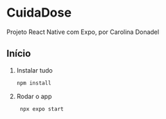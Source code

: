 # CuidaDose

Projeto React Native com Expo, por Carolina Donadel

## Início

1. Instalar tudo

   ```bash
   npm install
   ```

2. Rodar o app

   ```bash
    npx expo start
   ```
